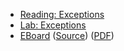 * [Reading: Exceptions](../readings/exceptions.html)
* [Lab: Exceptions](../labs/exceptions.html)
* [EBoard](../eboards/10.html) 
  ([Source](../eboards/10.md))
  ([PDF](../eboards/10.pdf))

